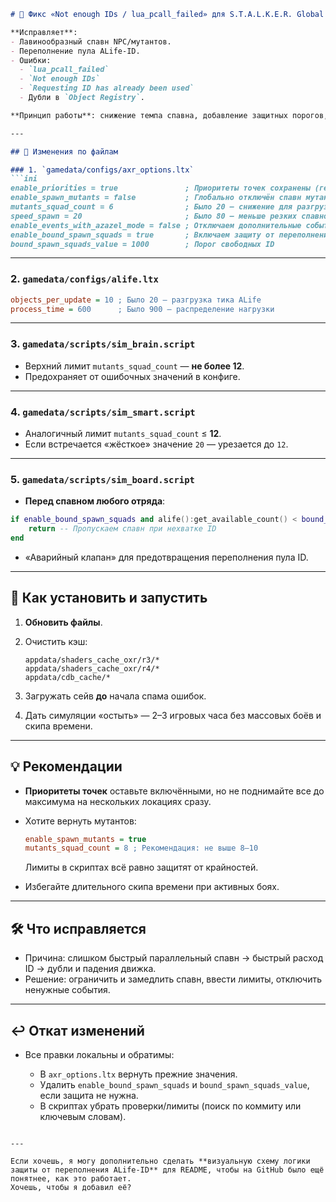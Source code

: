 ````markdown
# 🔧 Фикс «Not enough IDs / lua_pcall_failed» для S.T.A.L.K.E.R. Global War

**Исправляет**:
- Лавинообразный спавн NPC/мутантов.
- Переполнение пула ALife-ID.
- Ошибки:
  - `lua_pcall_failed`
  - `Not enough IDs`
  - `Requesting ID has already been used`
  - Дубли в `Object Registry`.

**Принцип работы**: снижение темпа спавна, добавление защитных порогов, верхних лимитов и отключение лишних событий.

---

## 📂 Изменения по файлам

### 1. `gamedata/configs/axr_options.ltx`
```ini
enable_priorities = true               ; Приоритеты точек сохранены (геймплей)
enable_spawn_mutants = false           ; Глобально отключён спавн мутантов
mutants_squad_count = 6                ; Было 20 — снижение для разгрузки симуляции
speed_spawn = 20                       ; Было 80 — меньше резких спавнов
enable_events_with_azazel_mode = false ; Отключаем дополнительные события
enable_bound_spawn_squads = true       ; Включаем защиту от переполнения ID
bound_spawn_squads_value = 1000        ; Порог свободных ID
````

---

### 2. `gamedata/configs/alife.ltx`

```ini
objects_per_update = 10 ; Было 20 — разгрузка тика ALife
process_time = 600      ; Было 900 — распределение нагрузки
```

---

### 3. `gamedata/scripts/sim_brain.script`

* Верхний лимит `mutants_squad_count` — **не более 12**.
* Предохраняет от ошибочных значений в конфиге.

---

### 4. `gamedata/scripts/sim_smart.script`

* Аналогичный лимит `mutants_squad_count` ≤ **12**.
* Если встречается «жёсткое» значение `20` — урезается до `12`.

---

### 5. `gamedata/scripts/sim_board.script`

* **Перед спавном любого отряда**:

```lua
if enable_bound_spawn_squads and alife():get_available_count() < bound_spawn_squads_value then
    return -- Пропускаем спавн при нехватке ID
end
```

* «Аварийный клапан» для предотвращения переполнения пула ID.

---

## 🚀 Как установить и запустить

1. **Обновить файлы**.
2. Очистить кэш:

   ```
   appdata/shaders_cache_oxr/r3/*
   appdata/shaders_cache_oxr/r4/*
   appdata/cdb_cache/*
   ```
3. Загружать сейв **до** начала спама ошибок.
4. Дать симуляции «остыть» — 2–3 игровых часа без массовых боёв и скипа времени.

---

## 💡 Рекомендации

* **Приоритеты точек** оставьте включёнными, но не поднимайте все до максимума на нескольких локациях сразу.
* Хотите вернуть мутантов:

  ```ini
  enable_spawn_mutants = true
  mutants_squad_count = 8 ; Рекомендация: не выше 8–10
  ```

  Лимиты в скриптах всё равно защитят от крайностей.
* Избегайте длительного скипа времени при активных боях.

---

## 🛠 Что исправляется

* Причина: слишком быстрый параллельный спавн → быстрый расход ID → дубли и падения движка.
* Решение: ограничить и замедлить спавн, ввести лимиты, отключить ненужные события.

---

## ↩ Откат изменений

* Все правки локальны и обратимы:

  * В `axr_options.ltx` вернуть прежние значения.
  * Удалить `enable_bound_spawn_squads` и `bound_spawn_squads_value`, если защита не нужна.
  * В скриптах убрать проверки/лимиты (поиск по коммиту или ключевым словам).

```

---

Если хочешь, я могу дополнительно сделать **визуальную схему логики защиты от переполнения ALife-ID** для README, чтобы на GitHub было ещё понятнее, как это работает.  
Хочешь, чтобы я добавил её?
```
